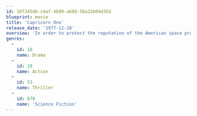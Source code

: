 ```yaml
---
id: 18f345d6-c4af-4b89-a688-56a22b04d35d
blueprint: movie
title: 'Capricorn One'
release_date: '1977-12-10'
overview: 'In order to protect the reputation of the American space program, a team of scientists stages a phony Mars landing. Willingly participating in the deception are a trio of well-meaning astronauts, who become liabilities when their space capsule is reported lost on re-entry. Now, with the help of a crusading reporter,they must battle a sinister conspiracy that will stop at nothing to keep the truth'
genres:
  -
    id: 18
    name: Drama
  -
    id: 28
    name: Action
  -
    id: 53
    name: Thriller
  -
    id: 878
    name: 'Science Fiction'
---
```


